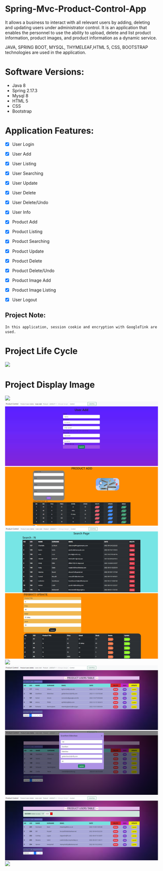 # Spring-Mvc-Product-Control-App
<p> 
It allows a business to interact with all relevant users by adding, deleting and updating users under administrator control. It is an application that enables the personnel to use the ability to upload, delete and list product information, product images, and product information as a dynamic service.

JAVA, SPRING BOOT,  MYSQL, THYMELEAF,HTML 5, CSS, BOOTSTRAP technologies are used in the application.
</p>

# Software Versions:
- Java 8
- Spring 2.17.3
- Mysql 8
- HTML 5
- CSS
- Bootstrap
    
# Application Features:
- [x] User Login
- [x] User Add
- [x] User Listing
- [x] User Searching
- [x] User Update
- [x] User Delete
- [x] User Delete/Undo
- [x] User Info
- [x] Product Add
- [x] Product Listing
- [x] Product Searching
- [x] Product Update
- [x] Product Delete
- [x] Product Delete/Undo
- [x] Product Image Add
- [x] Product Image Listing
- [x] User Logout  


## Project Note:
```
In this application, session cookie and encryption with GoogleTink are used.
```


# Project Life Cycle
<img src="USER-APP-FOTO/LOGİN.png" style="max-width:100%;">

# Project Display Image

<p>
<a>
    <img src="PRODUCT CONTROL/LOGİN.png" style="max-width:100%;"> 
</a>
    <a >
    <img src="PRODUCT CONTROL/Useradd.png" style="max-width:100%;"> 
</a>
       <a>
    <img src="PRODUCT CONTROL/product add.png" style="max-width:100%;"> 
</a>
       <a>
    <img src="PRODUCT CONTROL/search.png" style="max-width:100%;"> 
</a>
       <a >
    <img src="PRODUCT CONTROL/product update.png" style="max-width:100%;"> 
</a>
         <a >
    <img src="PRODUCT CONTROL/ımage.png" style="max-width:100%;"> 
</a>
         <a >
    <img src="PRODUCT CONTROL/user table.png" style="max-width:100%;"> 
</a>
         <a >
    <img src="PRODUCT CONTROL/update.png" style="max-width:100%;"> 
</a>
         <a>
    <img src="PRODUCT CONTROL/user .png" style="max-width:100%;"> 
</a>
        <a >
    <img src="PRODUCT CONTROL/ınfo.png" style="max-width:100%;"> 
</a>
    
</p>
